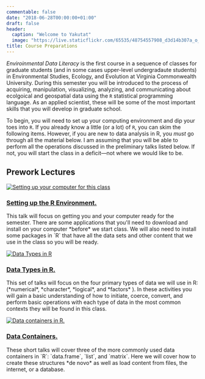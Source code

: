 ```yaml
---
commentable: false
date: "2018-06-28T00:00:00+01:00"
draft: false
header: 
  caption: "Welcome to Yakutat"
  image: "https://live.staticflickr.com/65535/48754557908_d3d14b307a_o_d.jpg"
title: Course Preparations
---
```


*Enviroinmental Data Literacy* is the first course in a sequence of classes for graduate students (and in some cases upper-level undergradaute students) in Environmental Studies, Ecology, and Evolution at Virginia Commonwealth University.  During this semester you will be introduced to the process of acquiring, manipulation, visualizing, analyzing, and communicating about ecolgoical and geospatial data using the `R` statistical programming language.  As an applied scientist, these will be some of the most important skills that you will develop in graduate school.

To begin, you will need to set up your computing environment and dip your toes into `R`.  If you already know a little (or a lot) of `R`, you can skim the following items.  However, if you are new to data analysis in R, you *must* go through all the material below.  I am assuming that you will be able to perform all the operations discussed in the preliminary talks listed below.  If not, you will start the class in a deficit—not where we would like to be.




## Prework Lectures

<div class="card-simple">
  <a href="https://thurstoncounty.github.io/ENVS543/talk/environment/">
      <img src="https://thurstoncounty.github.io/ENVS543/talk/environment/featured.jpg" class="article-banner" alt="Setting up your computer for this class">
  </a>
  <h3 class="article-title mb-1 mt-3">
    <a href="https://thurstoncounty.github.io/ENVS543/talk/environment/">Setting up the R Environment.</a>
  </h3>
  <div class="article-style">
  <p>This talk will focus on getting you and your computer ready for the semester.  There are some applications that you'll need to download and install on your computer *before* we start class.  We will also need to install some packages in `R` that have all the data sets and other content that we use in the class so you will be ready.</p>
  </div>
</div>


<div class="card-simple">
  <a href="https://thurstoncounty.github.io/ENVS543/talk/data_types/">
      <img src="https://thurstoncounty.github.io/ENVS543/talk/data_types/featured.jpg" class="article-banner" alt="Data Types in R">
  </a>
  <h3 class="article-title mb-1 mt-3">
    <a href="https://thurstoncounty.github.io/ENVS543/talk/data_types/">Data Types in R.</a>
  </h3>
  <div class="article-style">
  <p>This set of talks will focus on the four primary types of data we will use in R: (*numerical*, *character*, *logical*, and *factors* ).  In these activities you will gain a basic understanding of how to initiate, coerce, convert, and perform basic operations with each type of data in the most common contexts they will be found in this class.</p>
  </div>
</div>



<div class="card-simple">
  <a href="https://thurstoncounty.github.io/ENVS543/talk/data_containers/">
      <img src="https://thurstoncounty.github.io/ENVS543/talk/data_containers/featured.jpg" class="article-banner" alt="Data containers in R.">
  </a>
  <h3 class="article-title mb-1 mt-3">
    <a href="https://thurstoncounty.github.io/ENVS543/talk/data_containers/">Data Containers.</a>
  </h3>
  <div class="article-style">
  <p>These short talks will cover three of the more commonly used data containers in `R`: `data.frame`, `list`, and `matrix`.  Here we will cover how to create these structures *de novo* as well as load content from files, the internet, or a database.</p>
  </div>
</div>




